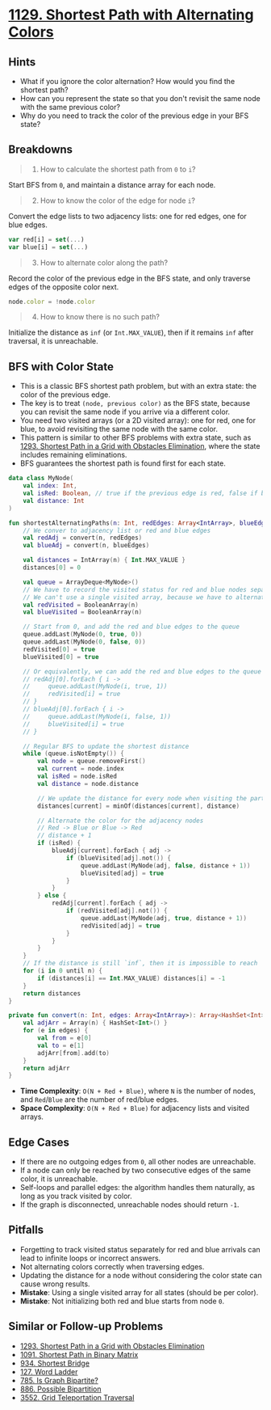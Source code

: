 # [1129. Shortest Path with Alternating Colors](https://leetcode.com/problems/shortest-path-with-alternating-colors/)

## Hints
- What if you ignore the color alternation? How would you find the shortest path?
- How can you represent the state so that you don't revisit the same node with the same previous color?
- Why do you need to track the color of the previous edge in your BFS state?

## Breakdowns
> 1. How to calculate the shortest path from `0` to `i`?

Start BFS from `0`, and maintain a distance array for each node.

> 2. How to know the color of the edge for node `i`?

Convert the edge lists to two adjacency lists: one for red edges, one for blue edges.
```js
var red[i] = set(...)
var blue[i] = set(...)
```

> 3. How to alternate color along the path?

Record the color of the previous edge in the BFS state, and only traverse edges of the opposite color next.
```js
node.color = !node.color
```

> 4. How to know there is no such path?

Initialize the distance as `inf` (or `Int.MAX_VALUE`), then if it remains `inf` after traversal, it is unreachable.

## BFS with Color State
- This is a classic BFS shortest path problem, but with an extra state: the color of the previous edge.
- The key is to treat `(node, previous color)` as the BFS state, because you can revisit the same node if you arrive via a different color.
- You need two visited arrays (or a 2D visited array): one for red, one for blue, to avoid revisiting the same node with the same color.
- This pattern is similar to other BFS problems with extra state, such as [1293. Shortest Path in a Grid with Obstacles Elimination](1293.shortest-path-in-a-grid-with-obstacles-elimination.md), where the state includes remaining eliminations.
- BFS guarantees the shortest path is found first for each state.

```kotlin
data class MyNode(
    val index: Int,
    val isRed: Boolean, // true if the previous edge is red, false if blue
    val distance: Int
)

fun shortestAlternatingPaths(n: Int, redEdges: Array<IntArray>, blueEdges: Array<IntArray>): IntArray {
    // We conver to adjacency list or red and blue edges
    val redAdj = convert(n, redEdges)
    val blueAdj = convert(n, blueEdges)

    val distances = IntArray(n) { Int.MAX_VALUE }
    distances[0] = 0

    val queue = ArrayDeque<MyNode>()
    // We have to record the visited status for red and blue nodes separately
    // We can't use a single visited array, because we have to alternate the color
    val redVisited = BooleanArray(n)
    val blueVisited = BooleanArray(n)

    // Start from 0, and add the red and blue edges to the queue
    queue.addLast(MyNode(0, true, 0))
    queue.addLast(MyNode(0, false, 0))
    redVisited[0] = true
    blueVisited[0] = true

    // Or equivalently, we can add the red and blue edges to the queue
    // redAdj[0].forEach { i ->
    //     queue.addLast(MyNode(i, true, 1))
    //     redVisited[i] = true
    // }
    // blueAdj[0].forEach { i ->
    //     queue.addLast(MyNode(i, false, 1))
    //     blueVisited[i] = true
    // }

    // Regular BFS to update the shortest distance
    while (queue.isNotEmpty()) {
        val node = queue.removeFirst()
        val current = node.index
        val isRed = node.isRed
        val distance = node.distance

        // We update the distance for every node when visiting the particular node
        distances[current] = minOf(distances[current], distance)

        // Alternate the color for the adjacency nodes
        // Red -> Blue or Blue -> Red
        // distance + 1
        if (isRed) {
            blueAdj[current].forEach { adj ->
                if (blueVisited[adj].not()) {
                    queue.addLast(MyNode(adj, false, distance + 1))
                    blueVisited[adj] = true
                }
            }
        } else {
            redAdj[current].forEach { adj ->
                if (redVisited[adj].not()) {
                    queue.addLast(MyNode(adj, true, distance + 1))
                    redVisited[adj] = true
                }
            }
        }
    }
    // If the distance is still `inf`, then it is impossible to reach
    for (i in 0 until n) {
        if (distances[i] == Int.MAX_VALUE) distances[i] = -1
    }
    return distances
}

private fun convert(n: Int, edges: Array<IntArray>): Array<HashSet<Int>> {
    val adjArr = Array(n) { HashSet<Int>() }
    for (e in edges) {
        val from = e[0]
        val to = e[1]
        adjArr[from].add(to)
    }
    return adjArr
}
```

- **Time Complexity**: `O(N + Red + Blue)`, where `N` is the number of nodes, and `Red`/`Blue` are the number of red/blue edges.
- **Space Complexity**: `O(N + Red + Blue)` for adjacency lists and visited arrays.

## Edge Cases
- If there are no outgoing edges from `0`, all other nodes are unreachable.
- If a node can only be reached by two consecutive edges of the same color, it is unreachable.
- Self-loops and parallel edges: the algorithm handles them naturally, as long as you track visited by color.
- If the graph is disconnected, unreachable nodes should return `-1`.

## Pitfalls
- Forgetting to track visited status separately for red and blue arrivals can lead to infinite loops or incorrect answers.
- Not alternating colors correctly when traversing edges.
- Updating the distance for a node without considering the color state can cause wrong results.
- **Mistake**: Using a single visited array for all states (should be per color).
- **Mistake**: Not initializing both red and blue starts from node `0`.

## Similar or Follow-up Problems
- [1293. Shortest Path in a Grid with Obstacles Elimination](1293.shortest-path-in-a-grid-with-obstacles-elimination.md)
- [1091. Shortest Path in Binary Matrix](1091.shortest-path-in-binary-matrix.md)
- [934. Shortest Bridge](934.shortest-bridge.md)
- [127. Word Ladder](127.word-ladder.md)
- [785. Is Graph Bipartite?](785.is-graph-bipartite.md)
- [886. Possible Bipartition](886.possible-bipartition.md)
- [3552. Grid Teleportation Traversal](3552.grid-teleportation-traversal.md)